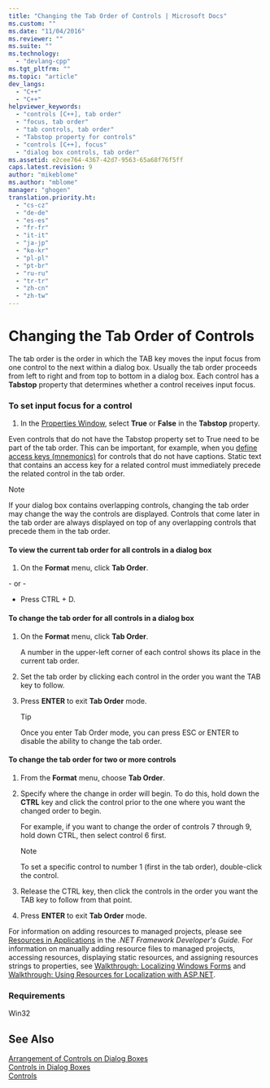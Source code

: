 ```yaml
---
title: "Changing the Tab Order of Controls | Microsoft Docs"
ms.custom: ""
ms.date: "11/04/2016"
ms.reviewer: ""
ms.suite: ""
ms.technology: 
  - "devlang-cpp"
ms.tgt_pltfrm: ""
ms.topic: "article"
dev_langs: 
  - "C++"
  - "C++"
helpviewer_keywords: 
  - "controls [C++], tab order"
  - "focus, tab order"
  - "tab controls, tab order"
  - "Tabstop property for controls"
  - "controls [C++], focus"
  - "dialog box controls, tab order"
ms.assetid: e2cee764-4367-42d7-9563-65a68f76f5ff
caps.latest.revision: 9
author: "mikeblome"
ms.author: "mblome"
manager: "ghogen"
translation.priority.ht: 
  - "cs-cz"
  - "de-de"
  - "es-es"
  - "fr-fr"
  - "it-it"
  - "ja-jp"
  - "ko-kr"
  - "pl-pl"
  - "pt-br"
  - "ru-ru"
  - "tr-tr"
  - "zh-cn"
  - "zh-tw"
---
```

# Changing the Tab Order of Controls
The tab order is the order in which the TAB key moves the input focus from one control to the next within a dialog box. Usually the tab order proceeds from left to right and from top to bottom in a dialog box. Each control has a **Tabstop** property that determines whether a control receives input focus.  
  
### To set input focus for a control  
  
1.  In the [Properties Window](/visualstudio/ide/reference/properties-window), select **True** or **False** in the **Tabstop** property.  
  
 Even controls that do not have the Tabstop property set to True need to be part of the tab order. This can be important, for example, when you [define access keys (mnemonics)](../mfc/defining-mnemonics-access-keys.md) for controls that do not have captions. Static text that contains an access key for a related control must immediately precede the related control in the tab order.  
  
> [!NOTE]
>  If your dialog box contains overlapping controls, changing the tab order may change the way the controls are displayed. Controls that come later in the tab order are always displayed on top of any overlapping controls that precede them in the tab order.  
  
#### To view the current tab order for all controls in a dialog box  
  
1.  On the **Format** menu, click **Tab Order**.  
  
 \- or -  
  
-   Press CTRL + D.  
  
#### To change the tab order for all controls in a dialog box  
  
1.  On the **Format** menu, click **Tab Order**.  
  
     A number in the upper-left corner of each control shows its place in the current tab order.  
  
2.  Set the tab order by clicking each control in the order you want the TAB key to follow.  
  
3.  Press **ENTER** to exit **Tab Order** mode.  
  
    > [!TIP]
    >  Once you enter Tab Order mode, you can press ESC or ENTER to disable the ability to change the tab order.  
  
#### To change the tab order for two or more controls  
  
1.  From the **Format** menu, choose **Tab Order**.  
  
2.  Specify where the change in order will begin. To do this, hold down the **CTRL** key and click the control prior to the one where you want the changed order to begin.  
  
     For example, if you want to change the order of controls 7 through 9, hold down CTRL, then select control 6 first.  
  
    > [!NOTE]
    >  To set a specific control to number 1 (first in the tab order), double-click the control.  
  
3.  Release the CTRL key, then click the controls in the order you want the TAB key to follow from that point.  
  
4.  Press **ENTER** to exit **Tab Order** mode.  
  
 For information on adding resources to managed projects, please see [Resources in Applications](http://msdn.microsoft.com/library/8ad495d4-2941-40cf-bf64-e82e85825890) in the *.NET Framework Developer's Guide.* For information on manually adding resource files to managed projects, accessing resources, displaying static resources, and assigning resources strings to properties, see [Walkthrough: Localizing Windows Forms](http://msdn.microsoft.com/en-us/9a96220d-a19b-4de0-9f48-01e5d82679e5) and [Walkthrough: Using Resources for Localization with ASP.NET](http://msdn.microsoft.com/library/bb4e5b44-e2b0-48ab-bbe9-609fb33900b6).  
  
### Requirements  
 Win32  
  
## See Also  
 [Arrangement of Controls on Dialog Boxes](../mfc/arrangement-of-controls-on-dialog-boxes.md)   
 [Controls in Dialog Boxes](../mfc/controls-in-dialog-boxes.md)   
 [Controls](../mfc/controls-mfc.md)

